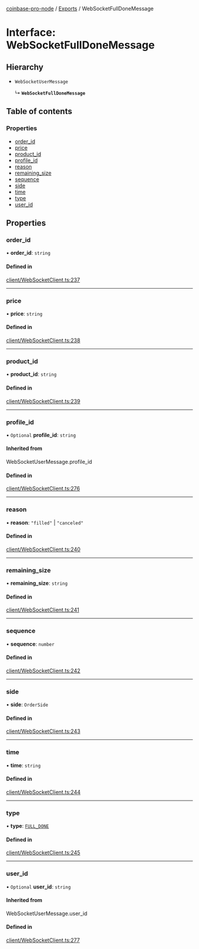 [coinbase-pro-node](../README.md) / [Exports](../modules.md) / WebSocketFullDoneMessage

# Interface: WebSocketFullDoneMessage

## Hierarchy

- `WebSocketUserMessage`

  ↳ **`WebSocketFullDoneMessage`**

## Table of contents

### Properties

- [order_id](WebSocketFullDoneMessage.md#order_id)
- [price](WebSocketFullDoneMessage.md#price)
- [product_id](WebSocketFullDoneMessage.md#product_id)
- [profile_id](WebSocketFullDoneMessage.md#profile_id)
- [reason](WebSocketFullDoneMessage.md#reason)
- [remaining_size](WebSocketFullDoneMessage.md#remaining_size)
- [sequence](WebSocketFullDoneMessage.md#sequence)
- [side](WebSocketFullDoneMessage.md#side)
- [time](WebSocketFullDoneMessage.md#time)
- [type](WebSocketFullDoneMessage.md#type)
- [user_id](WebSocketFullDoneMessage.md#user_id)

## Properties

### order_id

• **order_id**: `string`

#### Defined in

[client/WebSocketClient.ts:237](https://github.com/bennycode/coinbase-pro-node/blob/caaa670/src/client/WebSocketClient.ts#L237)

---

### price

• **price**: `string`

#### Defined in

[client/WebSocketClient.ts:238](https://github.com/bennycode/coinbase-pro-node/blob/caaa670/src/client/WebSocketClient.ts#L238)

---

### product_id

• **product_id**: `string`

#### Defined in

[client/WebSocketClient.ts:239](https://github.com/bennycode/coinbase-pro-node/blob/caaa670/src/client/WebSocketClient.ts#L239)

---

### profile_id

• `Optional` **profile_id**: `string`

#### Inherited from

WebSocketUserMessage.profile_id

#### Defined in

[client/WebSocketClient.ts:276](https://github.com/bennycode/coinbase-pro-node/blob/caaa670/src/client/WebSocketClient.ts#L276)

---

### reason

• **reason**: `"filled"` \| `"canceled"`

#### Defined in

[client/WebSocketClient.ts:240](https://github.com/bennycode/coinbase-pro-node/blob/caaa670/src/client/WebSocketClient.ts#L240)

---

### remaining_size

• **remaining_size**: `string`

#### Defined in

[client/WebSocketClient.ts:241](https://github.com/bennycode/coinbase-pro-node/blob/caaa670/src/client/WebSocketClient.ts#L241)

---

### sequence

• **sequence**: `number`

#### Defined in

[client/WebSocketClient.ts:242](https://github.com/bennycode/coinbase-pro-node/blob/caaa670/src/client/WebSocketClient.ts#L242)

---

### side

• **side**: `OrderSide`

#### Defined in

[client/WebSocketClient.ts:243](https://github.com/bennycode/coinbase-pro-node/blob/caaa670/src/client/WebSocketClient.ts#L243)

---

### time

• **time**: `string`

#### Defined in

[client/WebSocketClient.ts:244](https://github.com/bennycode/coinbase-pro-node/blob/caaa670/src/client/WebSocketClient.ts#L244)

---

### type

• **type**: [`FULL_DONE`](../enums/WebSocketResponseType.md#full_done)

#### Defined in

[client/WebSocketClient.ts:245](https://github.com/bennycode/coinbase-pro-node/blob/caaa670/src/client/WebSocketClient.ts#L245)

---

### user_id

• `Optional` **user_id**: `string`

#### Inherited from

WebSocketUserMessage.user_id

#### Defined in

[client/WebSocketClient.ts:277](https://github.com/bennycode/coinbase-pro-node/blob/caaa670/src/client/WebSocketClient.ts#L277)
